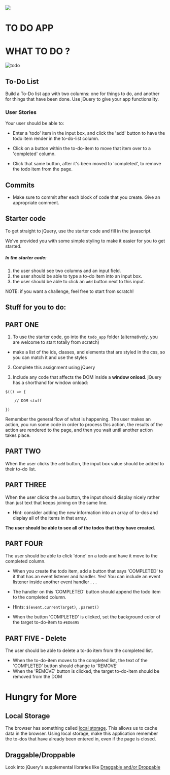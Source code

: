 ![](/ga_cog.png)

# TO DO APP

# WHAT TO DO ?

![todo](https://i.imgur.com/usMkA4g.png)


## To-Do List
Build a To-Do list app with two columns: one for things to do, and another for things that have been done. Use jQuery to give your app functionality.

### User Stories
Your user should be able to:

* Enter a 'todo' item in the input box, and click the 'add' button to have the todo item render in the to-do-list column.

* Click on a button within the to-do-item to move that item over to a 'completed' column.

* Click that same button, after it's been moved to 'completed', to remove the todo item from the page.

## Commits

- Make sure to commit after each block of code that you create. Give an appropriate comment.

## Starter code
To get straight to jQuery, use the starter code and fill in the javascript.

We've provided you with some simple styling to make it easier for you to get started.

##### In the starter code:
1. the user should see two columns and an input field.
2. the user should be able to type a to-do item into an input box.
3. the user should be able to click an `add` button next to this input.

NOTE: if you want a challenge, feel free to start from scratch!

## Stuff for you to do:


## PART ONE


1. To use the starter code, go into the `todo_app` folder (alternatively, you are welcome to start totally from scratch)
  - make a list of the ids, classes, and elements that are styled in the css, so you can match it and use the styles

2. Complete this assignment using jQuery

3. Include any code that affects the DOM inside a **window onload**. jQuery has a shorthand for window onload:

```
$(() => {

	// DOM stuff

})
```
Remember the general flow of what is happening. The user makes an action, you run some code in order to process this action, the results of the action are rendered to the page, and then you wait until another action takes place.

## PART TWO

When the user clicks the `add` button, the input box value should be added to their to-do list.

## PART THREE
When the user clicks the `add` button, the input should display nicely rather than just text that keeps joining on the same line.

* Hint: consider adding the new information into an array of to-dos and display all of the items in that array.

**The user should be able to see all of the todos that they have created.**

## PART FOUR

The user should be able to click 'done' on a todo and have it move to the completed column.

* When you create the todo item, add a button that says 'COMPLETED' to it that has an event listener and handler. Yes! You can include an event listener inside another event handler . . .

* The handler on this 'COMPLETED' button should append the todo item to the completed column.

* Hints: `$(event.currentTarget)`, `.parent()`

* When the button 'COMPLETED' is clicked, set the background color of the target to-do-item to `#ED6495`


## PART FIVE - Delete

The user should be able to delete a to-do item from the completed list.

* When the to-do-item moves to the completed list, the text of the 'COMPLETED' button should change to 'REMOVE'
* When the 'REMOVE' button is clicked, the target to-do-item should be removed from the DOM  


# Hungry for More

## Local Storage

The browser has something called [local storage](https://developer.mozilla.org/en-US/docs/Web/Guide/API/DOM/Storage). This allows us to cache data in the browser. Using local storage, make this application remember the to-dos that have already been entered in, even if the page is closed.

## Draggable/Droppable

Look into jQuery's supplemental libraries like [Draggable and/or Droppable](https://jqueryui.com/droppable/)
